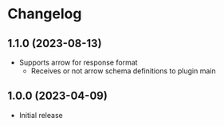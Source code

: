# Changelog

## 1.1.0 (2023-08-13)

* Supports arrow for response format
  + Receives or not arrow schema definitions to plugin main

## 1.0.0 (2023-04-09)

* Initial release
